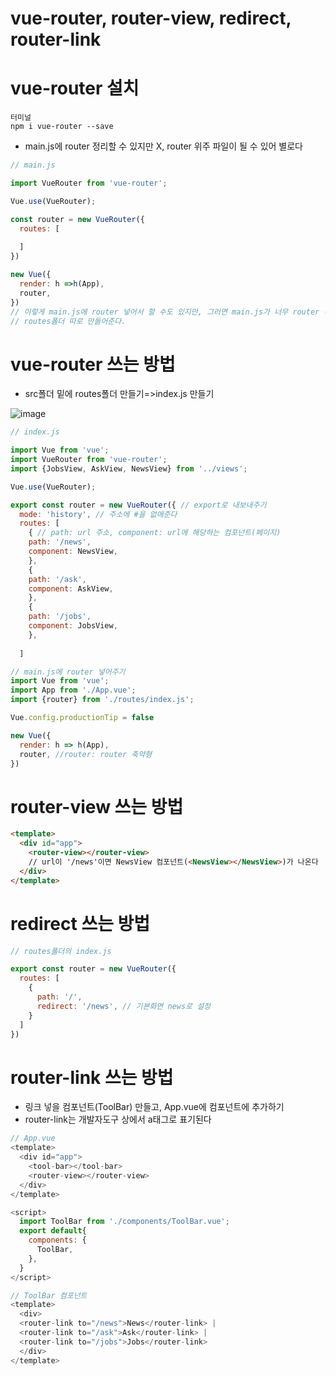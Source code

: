 # vue-router, router-view, redirect, router-link
# vue-router 설치
```
터미널
npm i vue-router --save
```
- main.js에 router 정리할 수 있지만 X, router 위주 파일이 될 수 있어 별로다 
```javascript
// main.js

import VueRouter from 'vue-router';

Vue.use(VueRouter);

const router = new VueRouter({
  routes: [
  
  ]
})

new Vue({
  render: h =>h(App),
  router,
})
// 이렇게 main.js에 router 넣어서 할 수도 있지만, 그러면 main.js가 너무 router 편향적인 파일이 되니까 
// routes폴더 따로 만들어준다.
```

# vue-router 쓰는 방법

- src폴더 밑에 routes폴더 만들기=>index.js 만들기

![image](https://user-images.githubusercontent.com/61729276/134804335-5ad8d30f-e411-4f2f-b7cd-c25a93dc6499.png)

```javascript
// index.js

import Vue from 'vue';
import VueRouter from 'vue-router';
import {JobsView, AskView, NewsView} from '../views';

Vue.use(VueRouter);

export const router = new VueRouter({ // export로 내보내주기
  mode: 'history', // 주소에 #을 없애준다
  routes: [
    { // path: url 주소, component: url에 해당하는 컴포넌트(페이지)
    path: '/news',
    component: NewsView,
    },
    { 
    path: '/ask',
    component: AskView,
    },
    { 
    path: '/jobs',
    component: JobsView,
    },
    
  ]
```
```javascript
// main.js에 router 넣어주기
import Vue from 'vue';
import App from './App.vue';
import {router} from './routes/index.js';

Vue.config.productionTip = false

new Vue({
  render: h => h(App),
  router, //router: router 축약형
})

```

# router-view 쓰는 방법

```html
<template>
  <div id="app">
    <router-view></router-view>
    // url이 '/news'이면 NewsView 컴포넌트(<NewsView></NewsView>)가 나온다
  </div>
</template>
```

# redirect 쓰는 방법

```javascript
// routes폴더의 index.js

export const router = new VueRouter({
  routes: [
    {
      path: '/',
      redirect: '/news', // 기본화면 news로 설정
    }
  ]
})
```

# router-link 쓰는 방법
- 링크 넣을 컴포넌트(ToolBar) 만들고, App.vue에 컴포넌트에 추가하기
- router-link는 개발자도구 상에서 a태그로 표기된다
```javascript
// App.vue
<template>
  <div id="app">
    <tool-bar></tool-bar>
    <router-view></router-view>
  </div>
</template>

<script>
  import ToolBar from './components/ToolBar.vue';
  export default{
    components: {
      ToolBar,
    },
  }
</script>
```
```javascript
// ToolBar 컴포넌트
<template>
  <div>
  <router-link to="/news">News</router-link> |
  <router-link to="/ask">Ask</router-link> |
  <router-link to="/jobs">Jobs</router-link>
  </div>
</template>
```
